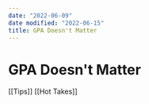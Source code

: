 ```yaml
---
date: "2022-06-09"
date modified: "2022-06-15"
title: GPA Doesn't Matter
---
```


# GPA Doesn't Matter
[[Tips]]
[[Hot Takes]]
